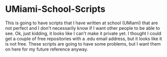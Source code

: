 # UMiami-School-Scripts
This is going to have scripts that I have written at school (UMiami) that are not perfect and I don't necessarily know if I want other people to be able to see. 
Ok, just kidding, it looks like I can't make it private yet. I thought I could get a couple of free repositories with a .edu email address, but it looks like it is not free. 
These scripts are going to have some problems, but I want them on here for my future reference anyway. 
